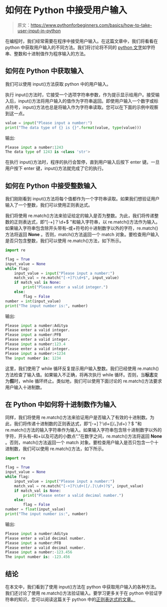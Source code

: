 # 如何在 Python 中接受用户输入

> 原文：<https://www.pythonforbeginners.com/basics/how-to-take-user-input-in-python>

在编程时，我们经常需要在程序中接受用户输入。在这篇文章中，我们将看看在 python 中获取用户输入的不同方法。我们将讨论将不同的 [python 文字](https://www.pythonforbeginners.com/basics/python-literals)如字符串、整数和十进制值作为程序输入的方法。

## 如何在 Python 中获取输入

我们可以使用 input()方法获取 python 中的用户输入。

执行 input()方法时，它接受一个选项字符串参数，作为提示显示给用户。接受输入后，input()方法将用户输入的值作为字符串返回。即使用户输入一个数字或标点符号，input()方法也总是将输入作为字符串读取。您可以在下面的示例中观察到这一点。

```py
value = input("Please input a number:")
print("The data type of {} is {}".format(value, type(value)))
```

输出:

```py
Please input a number:1243
The data type of 1243 is <class 'str'>
```

在执行 input()方法时，程序的执行会暂停，直到用户输入后按下 enter 键。一旦用户按下 enter 键，input()方法就完成了它的执行。

## 如何在 Python 中接受整数输入

我们刚刚看到 input()方法将每个值都作为一个字符串读取。如果我们想验证用户输入了一个整数，我们可以使用正则表达式。

我们将使用 re.match()方法来验证给定的输入是否为整数。为此，我们将传递整数的正则表达式，即“[-+]？\d+$ "和输入字符串，以 re.match()方法作为输入。如果输入字符串包含除开头带有–或+符号的十进制数字以外的字符，re.match()方法将返回 **None** 。否则，match()方法返回一个 match 对象。要检查用户输入是否只包含整数，我们可以使用 re.match()方法，如下所示。

```py
import re

flag = True
input_value = None
while flag:
    input_value = input("Please input a number:")
    match_val = re.match("[-+]?\\d+$", input_value)
    if match_val is None:
        print("Please enter a valid integer.")
    else:
        flag = False
number = int(input_value)
print("The input number is:", number)
```

输出:

```py
Please input a number:Aditya
Please enter a valid integer.
Please input a number:PFB
Please enter a valid integer.
Please input a number:123.4
Please enter a valid integer.
Please input a number:+1234
The input number is: 1234
```

这里，我们使用了 while 循环反复提示用户输入整数。我们已经使用 re.match()方法检查了输入值。如果输入不正确，将再次执行 while 循环。否则，当**标志**变为**假**时，while 循环终止。类似地，我们可以使用下面讨论的 re.match()方法要求用户输入十进制数。

## 在 Python 中如何将十进制数作为输入

同样，我们将使用 re.match()方法来验证用户是否输入了有效的十进制数。为此，我们将传递十进制数的正则表达式，即“[-+]？\\d+([/。]\\d+)？$ "和 re.match()方法的输入字符串作为输入。如果输入字符串包含除十进制数字以外的字符，开头有–和+以及可选的小数点“.”在数字之间，re.match()方法将返回 **None** 。否则，match()方法返回一个 match 对象。要检查用户输入是否只包含一个十进制数，我们可以使用 re.match()方法，如下所示。

```py
import re

flag = True
input_value = None
while flag:
    input_value = input("Please input a number:")
    match_val = re.match("[-+]?\\d+([/.]\\d+)?$", input_value)
    if match_val is None:
        print("Please enter a valid decimal number.")
    else:
        flag = False
number = float(input_value)
print("The input number is:", number) 
```

输出:

```py
Please input a number:Aditya
Please enter a valid decimal number.
Please input a number:PFB
Please enter a valid decimal number.
Please input a number:-123.456
The input number is: -123.456
```

## 结论

在本文中，我们看到了使用 input()方法在 python 中获取用户输入的各种方法。我们还讨论了使用 re.match()方法验证输入。要学习更多关于在 python 中验证字符串的知识，您可以阅读这篇关于 python 中的[正则表达式的文章。](https://www.pythonforbeginners.com/regex/regular-expressions-in-python)